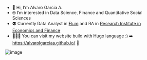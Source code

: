 - 👋 Hi, I’m Alvaro Garcia A.
- 🤓 I’m interested in Data Science, Finance and Quantitative Social Sciences
- 👽 Currently Data Analyst in [Flum](https://agenciaflum.com/) and RA in [Research Institute in Economics and Finance](https://ri-ef.com/research-assistant/)
- 👨‍💻🚀 You can visit my website build with Hugo language :) ➡️ https://alvarolgarciaa.github.io/ 🤪

![image](https://user-images.githubusercontent.com/83801351/162625300-227387b4-2a4a-45df-ae8a-4becf215d2a8.png)

<!---
AlvaroLGarciaA/AlvaroLGarciaA is a ✨ special ✨ repository because its `README.md` (this file) appears on your GitHub profile.
You can click the Preview link to take a look at your changes.
--->
